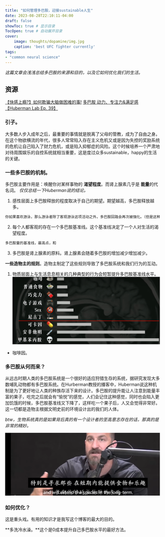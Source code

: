 ```yaml
---
title: "如何管理多巴胺，迎接sustainable人生"
date: 2023-08-28T22:10:11-04:00
draft: false
showToc: true # 显示目录
TocOpen: true # 自动展开目录
cover:
    image: thoughts/dopamine/img.jpg
    caption: 'best UFC fighter currently'
tags: 
- "common neural science"
---
```


*这篇文章会浅浅总结多巴胺的来源和目的，以及它如何优化我们的生活。*
## 资源
[【快感上瘾?】如何欺骗大脑做困难的事!](https://www.bilibili.com/video/BV1CP4y1H7SB/?vd_source=7e02795fb03862e4a4b16860c697aa69)
[多巴胺 动力、专注力&满足感【Huberman Lab Ep. 39】](https://www.bilibili.com/video/BV1nB4y1Y7jW/?vd_source=7e02795fb03862e4a4b16860c697aa69)

### 引子。
大多数人步入成年之后，最重要的事情就是脱离了父母的管教，成为了自由之身。在这个物欲横流的年代，很多人常常陷入存在主义危机又或是因为失控的奖励系统的危机让自己陷入了财力危机，或是陷入抑郁症的风险。这个时候培养一个严肃地对待周围娱乐的自控系统就相当重要，这是度过众多sustainable，happy的生活的关键。

### 一些多巴胺的机制。
多巴胺主要作用是：唤醒你对某样事物的 **渴望程度**。而肾上腺素几乎是 **能量**的代名词。
*仅仅总结一下Huberman说的结论。*
1. 感性层面上多巴胺释放的程度取决于自己的期望。期望越高，多巴胺释放越多。
``` m
你如果喜欢游泳，那么游泳者除了客观游泳这项活动之外，多巴胺回路会再次被强化。（但是这种强化是可持续性的）
 ```

2. 每个人都客观的存在一个多巴胺基准线。这个基准线决定了一个人对生活的渴望程度。
``` m
多巴胺量的基准线，最高点，和
 ```

3. 多巴胺是肾上腺素的原料。肾上腺素会随着多巴胺的增加减少增加减少。
   

**一些造物主的规则**。造物主制定了这些规则导致了多巴胺系统和我们行为的互动。
1. 物质层面上与生活息息相关的几种典型的行为会短暂提升多巴胺基准线水平。
![](pic/1.png)
* 咖啡因。

### 多巴胺从何而来？
从远古时期人类的多巴胺系统是一个很好的适应狩猎生存的系统，据研究发现大多数哺乳动物都有多巴胺系统。在Hurberman教授的播客中，Huberman说这种机制是为了更好地让人类的种族存活下来的设计。多巴胺的提升能让人注意到能量丰富的果子，吃完之后就会有“愉悦”的感觉，人们会记住这种感觉，同时也会陷入更加饥饿的时候，多巴胺基准线又下降了，这样吃一个果子后，人又会觉得非常好。这一切都是造物主根据文明史前的环境设计出的我们的人体。

*btw，生物系统真的是如果背后真的有一个设计者的至高意志存在的话，那真的是非常的精妙。*

> 
![](pic/2.png)


### 如何优化？
这是重头戏。有用的知识才是我写这个博客的最大的目的。

**多洗冷水澡。**这个是0成本提升自己多巴胺水平的最好方法。


